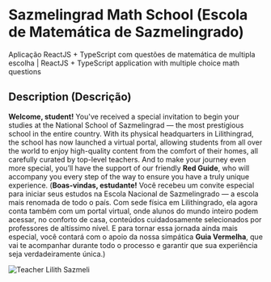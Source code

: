 # Sazmelingrad Math School (Escola de Matemática de Sazmelingrado)
 Aplicação ReactJS + TypeScript com questões de matemática de multipla escolha | ReactJS + TypeScript application with multiple choice math questions 

## Description (Descrição)
**Welcome, student!** You've received a special invitation to begin your studies at the National School of Sazmelingrad — the most prestigious school in the entire country. With its physical headquarters in Lilithingrad, the school has now launched a virtual portal, allowing students from all over the world to enjoy high-quality content from the comfort of their homes, all carefully curated by top-level teachers. And to make your journey even more special, you’ll have the support of our friendly **Red Guide**, who will accompany you every step of the way to ensure you have a truly unique experience.
(**Boas-vindas, estudante!** Você recebeu um convite especial para iniciar seus estudos na Escola Nacional de Sazmelingrado — a escola mais renomada de todo o país. Com sede física em Lilithingrado, ela agora conta também com um portal virtual, onde alunos do mundo inteiro podem acessar, no conforto de casa, conteúdos cuidadosamente selecionados por professores de altíssimo nível. E para tornar essa jornada ainda mais especial, você contará com o apoio da nossa simpática **Guia Vermelha**, que vai te acompanhar durante todo o processo e garantir que sua experiência seja verdadeiramente única.)

![Teacher Lilith Sazmeli]("/public/lilith_teacher.png")
